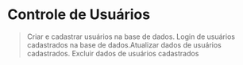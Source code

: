 # Controle de Usuários

>Criar e cadastrar usuários na base de dados.
Login de usuários cadastrados na base de dados.Atualizar dados de usuários cadastrados.
Excluir dados de usuários cadastrados